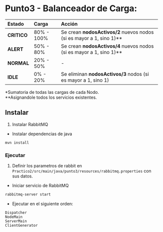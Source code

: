 # Punto3 - Balanceador de Carga:

| Estado | Carga  | Acción
| :------------- | :------------- | :-------------
| **CRITICO**  | 80% - 100% | Se crean **nodosActivos/2** nuevos nodos (si es mayor a 1, sino 1)**
| **ALERT** | 50% - 80% | Se crean **nodosActivos/4** nuevos nodos (si es mayor a 1, sino 1)**
| **NORMAL** | 20% - 50% | -
| **IDLE** | 0% - 20% | Se eliminan **nodosActivos/3** nodos (si es mayor a 1, sino 1)

*Sumatoria de todas las cargas de cada Nodo.  
**Asignandole todos los servicios existentes.


## Instalar

1. Instalar RabbitMQ 

- Instalar dependencias de java
```sh
mvn install
```

### Ejecutar

1. Definir los parametros de rabbit en `Practico2/src/main/java/punto3/resources/rabbitmq.properties` con sus datos.

- Iniciar servicio de RabbitMQ
```sh
rabbitmq-server start
```

- Ejecutar en el siguiente orden:
```
Dispatcher
NodeMain
ServerMain
ClientGenerator
```

